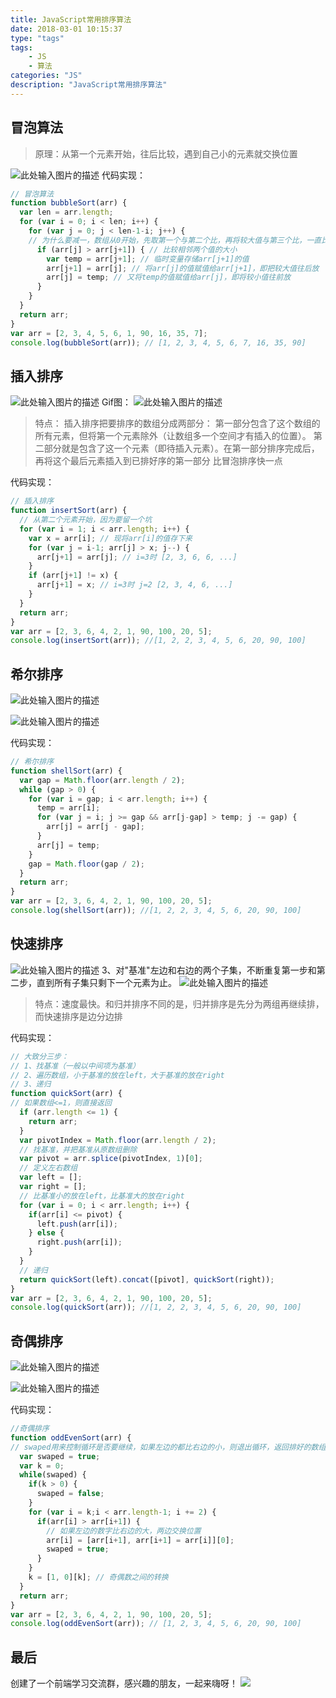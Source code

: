 ```yaml
---
title: JavaScript常用排序算法
date: 2018-03-01 10:15:37
type: "tags"
tags:
	- JS
	- 算法
categories: "JS"
description: "JavaScript常用排序算法"
---
```


## 冒泡算法

>原理：从第一个元素开始，往后比较，遇到自己小的元素就交换位置

![此处输入图片的描述][1]
代码实现：
```JavaScript
// 冒泡算法
function bubbleSort(arr) {
  var len = arr.length;
  for (var i = 0; i < len; i++) {
	for (var j = 0; j < len-1-i; j++) {
	// 为什么要减一，数组从0开始，先取第一个与第二个比，再将较大值与第三个比，一直比到最后一个，再拿第二个值与第三个比……(外层循环一次，内层循环多次)
	  if (arr[j] > arr[j+1]) { // 比较相邻两个值的大小
		var temp = arr[j+1]; // 临时变量存储arr[j+1]的值
		arr[j+1] = arr[j]; // 将arr[j]的值赋值给arr[j+1]，即把较大值往后放
		arr[j] = temp; // 又将temp的值赋值给arr[j]，即将较小值往前放
	  }
	}
  }
  return arr;
}
var arr = [2, 3, 4, 5, 6, 1, 90, 16, 35, 7];
console.log(bubbleSort(arr)); // [1, 2, 3, 4, 5, 6, 7, 16, 35, 90]
```
## 插入排序
![此处输入图片的描述][2]
Gif图：
![此处输入图片的描述][3]


>特点：
>插入排序把要排序的数组分成两部分：
>第一部分包含了这个数组的所有元素，但将第一个元素除外（让数组多一个空间才有插入的位置）。
>第二部分就是包含了这一个元素（即待插入元素）。在第一部分排序完成后，再将这个最后元素插入到已排好序的第一部分
>比冒泡排序快一点

代码实现：
```JavaScript
// 插入排序
function insertSort(arr) {
  // 从第二个元素开始，因为要留一个坑
  for (var i = 1; i < arr.length; i++) {
    var x = arr[i]; // 现将arr[i]的值存下来
	for (var j = i-1; arr[j] > x; j--) {
	  arr[j+1] = arr[j]; // i=3时 [2, 3, 6, 6, ...]
	}
	if (arr[j+1] != x) {
	  arr[j+1] = x; // i=3时 j=2 [2, 3, 4, 6, ...]
	}
  }
  return arr;
}
var arr = [2, 3, 6, 4, 2, 1, 90, 100, 20, 5];
console.log(insertSort(arr)); //[1, 2, 2, 3, 4, 5, 6, 20, 90, 100]
```
## 希尔排序
![此处输入图片的描述][4]


![此处输入图片的描述][5]


  代码实现：
```JavaScript
// 希尔排序
function shellSort(arr) {
  var gap = Math.floor(arr.length / 2);
  while (gap > 0) {
    for (var i = gap; i < arr.length; i++) {
	  temp = arr[i];
	  for (var j = i; j >= gap && arr[j-gap] > temp; j -= gap) {
	    arr[j] = arr[j - gap];
	  }
	  arr[j] = temp;
	}
	gap = Math.floor(gap / 2);
  }
  return arr;
}
var arr = [2, 3, 6, 4, 2, 1, 90, 100, 20, 5];
console.log(shellSort(arr)); //[1, 2, 2, 3, 4, 5, 6, 20, 90, 100]
```
## 快速排序
![此处输入图片的描述][6]
3、对"基准"左边和右边的两个子集，不断重复第一步和第二步，直到所有子集只剩下一个元素为止。
![此处输入图片的描述][7]
  >特点：速度最快。和归并排序不同的是，归并排序是先分为两组再继续排，而快速排序是边分边排

代码实现：
```JavaScript
// 大致分三步：
// 1、找基准（一般以中间项为基准）
// 2、遍历数组，小于基准的放在left，大于基准的放在right
// 3、递归
function quickSort(arr) {
// 如果数组<=1，则直接返回
  if (arr.length <= 1) {
    return arr;
  }
  var pivotIndex = Math.floor(arr.length / 2);
  // 找基准，并把基准从原数组删除
  var pivot = arr.splice(pivotIndex, 1)[0];
  // 定义左右数组
  var left = [];
  var right = [];
  // 比基准小的放在left，比基准大的放在right
  for (var i = 0; i < arr.length; i++) {
    if(arr[i] <= pivot) {
 	  left.push(arr[i]);
 	} else {
 	  right.push(arr[i]);
 	}
  }
  // 递归
  return quickSort(left).concat([pivot], quickSort(right));
} 
var arr = [2, 3, 6, 4, 2, 1, 90, 100, 20, 5];
console.log(quickSort(arr)); //[1, 2, 2, 3, 4, 5, 6, 20, 90, 100]
```
## 奇偶排序
![此处输入图片的描述][8]

![此处输入图片的描述][9]


[1]: http://p9.pstatp.com/large/31f700004cd560512e10
[2]: http://p1.pstatp.com/large/32040001405eee3b0feb
[3]: http://p3.pstatp.com/large/31f30005215262ad5c2c
[4]: http://p9.pstatp.com/large/31f50001fa47898d558e
[5]: http://p3.pstatp.com/large/31f7000052f9c0b67e86
[6]: http://p1.pstatp.com/large/3202000045b4fa206217
[7]: http://p3.pstatp.com/large/320b0000495f2a5aceaa
[8]: http://p3.pstatp.com/large/320200004c84b8c20819
[9]: http://p3.pstatp.com/large/320200004d44a4a1bb61

代码实现：
```JavaScript
//奇偶排序
function oddEvenSort(arr) {
// swaped用来控制循环是否要继续，如果左边的都比右边的小，则退出循环，返回排好的数组
  var swaped = true;
  var k = 0;
  while(swaped) {
    if(k > 0) {
	  swaped = false;
	}
	for (var i = k;i < arr.length-1; i += 2) {
	  if(arr[i] > arr[i+1]) {
	    // 如果左边的数字比右边的大，两边交换位置
	    arr[i] = [arr[i+1], arr[i+1] = arr[i]][0];
		swaped = true;
	  }
	}
	k = [1, 0][k]; // 奇偶数之间的转换
  }
  return arr;
}
var arr = [2, 3, 6, 4, 2, 1, 90, 100, 20, 5];
console.log(oddEvenSort(arr)); // [1, 2, 3, 4, 5, 6, 20, 90, 100]
```

## 最后

创建了一个前端学习交流群，感兴趣的朋友，一起来嗨呀！
![](https://i.imgur.com/qbcaSEh.png)